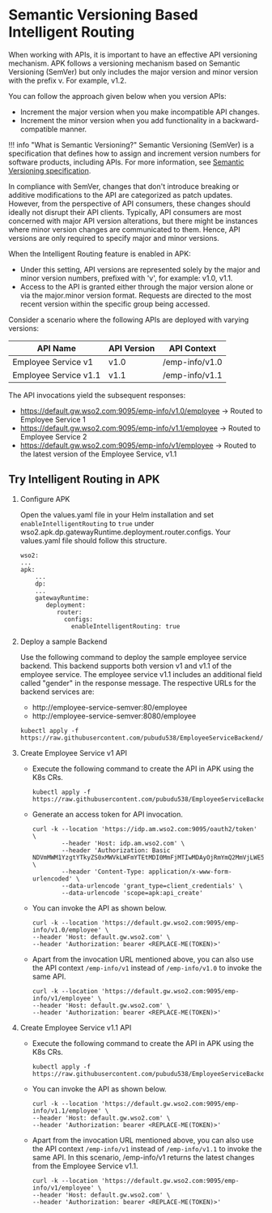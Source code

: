 # Semantic Versioning Based Intelligent Routing

When working with APIs, it is important to have an effective API versioning mechanism. APK follows a versioning mechanism based on Semantic Versioning (SemVer) but only includes the major version and minor version with the prefix v. For example, v1.2.

You can follow the approach given below when you version APIs:
- Increment the major version when you make incompatible API changes.
- Increment the minor version when you add functionality in a backward-compatible manner.

!!! info "What is Semantic Versioning?"
    Semantic Versioning (SemVer) is a specification that defines how to assign and increment version numbers for software products, including APIs. For more information, see [Semantic Versioning specification](https://semver.org/#semantic-versioning-specification-semver).

In compliance with SemVer, changes that don't introduce breaking or additive modifications to the API are categorized as patch updates. However, from the perspective of API consumers, these changes should ideally not disrupt their API clients. Typically, API consumers are most concerned with major API version alterations, but there might be instances where minor version changes are communicated to them. Hence, API versions are only required to specify major and minor versions.

When the Intelligent Routing feature is enabled in APK:

- Under this setting, API versions are represented solely by the major and minor version numbers, prefixed with 'v', for example: v1.0, v1.1. 
- Access to the API is granted either through the major version alone or via the major.minor version format. Requests are directed to the most recent version within the specific group being accessed.

Consider a scenario where the following APIs are deployed with varying versions:

| API Name              | API Version | API Context    |
| --------------------- | ----------- |----------------|
| Employee Service v1   | v1.0        | /emp-info/v1.0 | 
| Employee Service v1.1 | v1.1        | /emp-info/v1.1 | 

The API invocations yield the subsequent responses:

- https://default.gw.wso2.com:9095/emp-info/v1.0/employee   → Routed to Employee Service 1
- https://default.gw.wso2.com:9095/emp-info/v1.1/employee   → Routed to Employee Service 2
- https://default.gw.wso2.com:9095/emp-info/v1/employee     → Routed to the latest version of the  Employee Service, v1.1


## Try Intelligent Routing in APK

1. Configure APK

    Open the values.yaml file in your Helm installation and set `enableIntelligentRouting` to `true` under wso2.apk.dp.gatewayRuntime.deployment.router.configs. Your values.yaml file should follow this structure.

    ```
    wso2:
    ...
    apk:
        ...
        dp:
        ...
        gatewayRuntime:
           deployment:
              router:
                configs: 
                  enableIntelligentRouting: true
    ```

2. Deploy a sample Backend

    Use the following command to deploy the sample employee service backend. This backend supports both version v1 and v1.1 of the employee service. The employee service v1.1 includes an additional field called "gender" in the response message. The respective URLs for the backend services are:

    - http://employee-service-semver:80/employee
    - http://employee-service-semver:8080/employee


    ```
    kubectl apply -f https://raw.githubusercontent.com/pubudu538/EmployeeServiceBackend/main/k8s/backend.yaml
    ```
    
3. Create Employee Service v1 API

    - Execute the following command to create the API in APK using the K8s CRs.

        ```
        kubectl apply -f https://raw.githubusercontent.com/pubudu538/EmployeeServiceBackend/main/services/v1/api.yaml
        ```

    - Generate an access token for API invocation.

        ```
        curl -k --location 'https://idp.am.wso2.com:9095/oauth2/token' \
                --header 'Host: idp.am.wso2.com' \
                --header 'Authorization: Basic NDVmMWM1YzgtYTkyZS0xMWVkLWFmYTEtMDI0MmFjMTIwMDAyOjRmYmQ2MmVjLWE5MmUtMTFlZC1hZmExLTAyNDJhYzEyMDAwMg==' \
                --header 'Content-Type: application/x-www-form-urlencoded' \
                --data-urlencode 'grant_type=client_credentials' \
                --data-urlencode 'scope=apk:api_create'
        ```

    - You can invoke the API as shown below.

        ```
        curl -k --location 'https://default.gw.wso2.com:9095/emp-info/v1.0/employee' \
        --header 'Host: default.gw.wso2.com' \
        --header 'Authorization: bearer <REPLACE-ME(TOKEN)>'
        ```

    - Apart from the invocation URL mentioned above, you can also use the API context `/emp-info/v1` instead of `/emp-info/v1.0` to invoke the same API.

        ```
        curl -k --location 'https://default.gw.wso2.com:9095/emp-info/v1/employee' \
        --header 'Host: default.gw.wso2.com' \
        --header 'Authorization: bearer <REPLACE-ME(TOKEN)>'
        ```

4. Create Employee Service v1.1 API

    - Execute the following command to create the API in APK using the K8s CRs.

        ```
        kubectl apply -f https://raw.githubusercontent.com/pubudu538/EmployeeServiceBackend/main/services/v1.1/api.yaml
        ```

    - You can invoke the API as shown below. 

        ```
        curl -k --location 'https://default.gw.wso2.com:9095/emp-info/v1.1/employee' \
        --header 'Host: default.gw.wso2.com' \
        --header 'Authorization: bearer <REPLACE-ME(TOKEN)>'
        ```

    - Apart from the invocation URL mentioned above, you can also use the API context `/emp-info/v1` instead of `/emp-info/v1.1` to invoke the same API. In this scenario, /emp-info/v1 returns the latest changes from the Employee Service v1.1.

        ```
        curl -k --location 'https://default.gw.wso2.com:9095/emp-info/v1/employee' \
        --header 'Host: default.gw.wso2.com' \
        --header 'Authorization: bearer <REPLACE-ME(TOKEN)>'
        ```